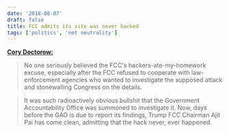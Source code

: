 ```yaml
---
date: '2018-08-07'
draft: false
title: FCC admits its site was never hacked
tags: ['politics', 'net neutrality']
---
```


**[Cory Doctorow:](https://boingboing.net/2018/08/07/hackers-ate-my-homework.html)**

> No one seriously believed the FCC's hackers-ate-my-homework excuse, especially after the FCC refused to cooperate with law-enforcement agencies who wanted to investigate the supposed attack and stonewalling Congress on the details.<!-- excerpt -->

> It was such radioactively obvious bullshit that the Government Accountability Office was summoned to investigate it. Now, days before the GAO is due to report its findings, Trump FCC Chairman Ajit Pai has come clean, admitting that the hack never, ever happened.
